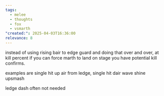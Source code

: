 ```yaml
---
tags:
  - melee
  - thoughts
  - fox
  - vsmarth
"created:": 2025-04-03T16:36:00
relevance: 8
---
```

instead of using rising bair to edge guard and doing that over and over, at kill percent if you can force marth to land on stage you have potential kill confirms.

examples are single hit up air from ledge, single hit dair wave shine upsmash

ledge dash often not needed
